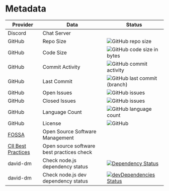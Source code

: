 # Metadata

| Provider                                                              | Data                                      | Status                                                                                                                                                                              |
| --------------------------------------------------------------------- | ----------------------------------------- | ----------------------------------------------------------------------------------------------------------------------------------------------------------------------------------- |
| Discord                                                               | Chat Server                               |                                                                                                                                                                                     |
| GitHub                                                                | Repo Size                                 | ![GitHub repo size](https://img.shields.io/github/repo-size/manastalukdar/template-repo)                                                                                            |
| GitHub                                                                | Code Size                                 | ![GitHub code size in bytes](https://img.shields.io/github/languages/code-size/manastalukdar/template-repo)                                                                         |
| GitHub                                                                | Commit Activity                           | ![GitHub commit activity](https://img.shields.io/github/commit-activity/m/manastalukdar/template-repo)                                                                              |
| GitHub                                                                | Last Commit                               | ![GitHub last commit (branch)](https://img.shields.io/github/last-commit/manastalukdar/template-repo/master)                                                                        |
| GitHub                                                                | Open Issues                               | ![GitHub issues](https://img.shields.io/github/issues-raw/manastalukdar/template-repo)                                                                                              |
| GitHub                                                                | Closed Issues                             | ![GitHub issues](https://img.shields.io/github/issues-closed/manastalukdar/template-repo)                                                                                           |
| GitHub                                                                | Language Count                            | ![GitHub language count](https://img.shields.io/github/languages/count/manastalukdar/template-repo)                                                                                 |
| GitHub                                                                | License                                   | ![GitHub](https://img.shields.io/github/license/manastalukdar/template-repo)                                                                                                        |
| [FOSSA](https://fossa.com/)                                           | Open Source Software Management           |                                                                                                                                                                                     |
| [CII Best Practices](https://bestpractices.coreinfrastructure.org/en) | Open source software best practices check |                                                                                                                                                                                     |
| david-dm                                                              | Check node.js dependency status           | [![Dependency Status](https://img.shields.io/david/manastalukdar/template-repo?path=website)](https://david-dm.org/manastalukdar/template-repo?path=website)                        |
| david-dm                                                              | Check node.js dev dependency status       | [![devDependencies Status](https://img.shields.io/david/manastalukdar/template-repo?path=website&type=dev)](https://david-dm.org/manastalukdar/template-repo?path=website&type=dev) |

<!--
| N/A | david-dm | Check node.js dependency status | [![Dependency Status](https://david-dm.org/manastalukdar/template-repo.svg?path=website)](https://david-dm.org/manastalukdar/template-repo?path=website) |
| N/A | david-dm | Check node.js dev dependency status | [![devDependencies Status](https://david-dm.org/manastalukdar/template-repo/dev-status.svg?path=website)](https://david-dm.org/manastalukdar/template-repo?path=website&type=dev) |
>
